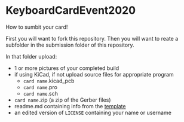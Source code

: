 # KeyboardCardEvent2020
How to sumbit your card!

First you will want to fork this repository. Then you will want to reate a subfolder in the submission folder of this repository. 

In that folder upload:
- 1 or more pictures of your completed build
- if using KiCad, if not upload source files for appropriate program
  - `card name`.kicad_pcb 
  - `card name`.pro 
  - `card name`.sch
- `card name`.zip (a zip of the Gerber files)
- readme.md containing info from the [template](/template/readme.md)
- an edited version of `LICENSE` containing your name or username
